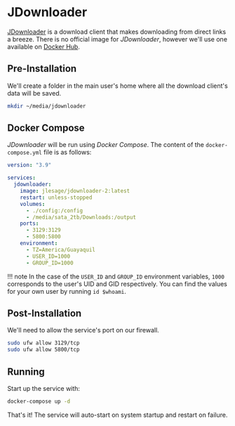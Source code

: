 # JDownloader

[JDownloader](https://jdownloader.org/) is a download client that makes downloading from direct links a breeze. There is no official image for *JDownloader*, however we'll use one available on [Docker Hub](https://hub.docker.com/r/jlesage/jdownloader-2).

## Pre-Installation

We'll create a folder in the main user's home where all the download client's data will be saved.

```bash
mkdir ~/media/jdownloader
```

## Docker Compose

*JDownloader* will be run using *Docker Compose*. The content of the `docker-compose.yml` file is as follows:

```yaml
version: "3.9"

services:
  jdownloader:
    image: jlesage/jdownloader-2:latest
    restart: unless-stopped
    volumes:
      - ./config:/config
      - /media/sata_2tb/Downloads:/output
    ports:
      - 3129:3129
      - 5800:5800
    environment:
      - TZ=America/Guayaquil
      - USER_ID=1000
      - GROUP_ID=1000
```

!!! note
    In the case of the `USER_ID` and `GROUP_ID` environment variables, `1000` corresponds to the user's UID and GID respectively. You can find the values for your own user by running `id $whoami`.

## Post-Installation

We'll need to allow the service's port on our firewall.

```bash
sudo ufw allow 3129/tcp
sudo ufw allow 5800/tcp
```

## Running

Start up the service with:

```bash
docker-compose up -d
```

That's it! The service will auto-start on system startup and restart on failure.
